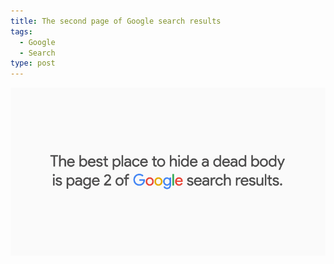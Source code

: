 ```yaml
---
title: The second page of Google search results
tags:
  - Google
  - Search
type: post
---
```


<img src="https://raw.githubusercontent.com/peterbenoit/cdn/master/images/page-2-of-Google.jpg" alt="The second page on Google search results" />
